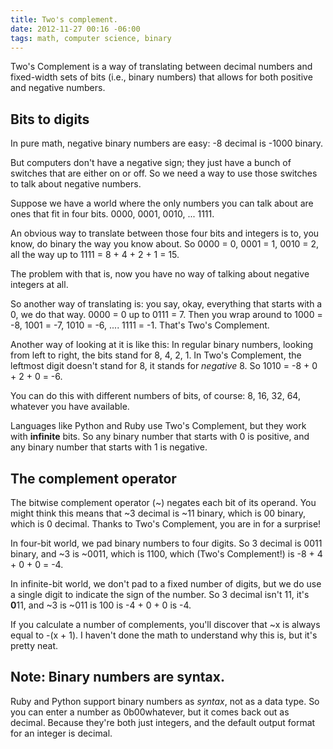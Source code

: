 ```yaml
---
title: Two's complement.
date: 2012-11-27 00:16 -06:00
tags: math, computer science, binary
---
```


Two's Complement is a way of translating between decimal numbers and
fixed-width sets of bits (i.e., binary numbers) that allows for both
positive and negative numbers.

## Bits to digits

In pure math, negative binary numbers are easy: -8 decimal is <!-- READMORE --> -1000 binary.

But computers don't have a negative sign; they just have a bunch of switches that are either on or off. So we need a way to use those switches to talk about negative numbers.

Suppose we have a world where the only numbers you can talk about are ones that fit in four bits.  0000, 0001, 0010, ... 1111.

An obvious way to translate between those four bits and integers is to, you know, do binary the way you know about. So 0000 = 0, 0001 = 1, 0010 = 2, all the way up to 1111 = 8 + 4 + 2 + 1 = 15.

The problem with that is, now you have no way of talking about negative integers at all.

So another way of translating is: you say, okay, everything that starts with a 0, we do that way.  0000 = 0 up to 0111 = 7.  Then you wrap around to 1000 = -8, 1001 = -7, 1010 = -6, .... 1111 = -1. That's Two's Complement.

Another way of looking at it is like this: In regular binary numbers, looking from left to right, the bits stand for 8, 4, 2, 1. In Two's Complement, the leftmost digit doesn't stand for 8, it stands for *negative* 8.  So 1010 = -8 + 0 + 2 + 0 = -6.

You can do this with different numbers of bits, of course: 8, 16, 32,
64, whatever you have available.

Languages like Python and Ruby use Two's Complement, but they work with
**infinite** bits. So any binary number that starts with 0 is positive,
and any binary number that starts with 1 is negative.

## The complement operator

The bitwise complement operator (~) negates each bit of its operand. You might
think this means that ~3 decimal is ~11 binary, which is 00 binary,
which is 0 decimal. Thanks to Two's Complement, you are in for a
surprise!

In four-bit world, we pad binary numbers to four digits. So 3 decimal is 0011 binary, and ~3 is ~0011, which is
1100, which (Two's Complement!) is -8 + 4 + 0 + 0 = -4.

In infinite-bit world, we don't pad to a fixed number of digits, but we
do use a single digit to indicate the sign of the number. So 3 decimal
isn't 11, it's **0**11, and ~3 is ~011 is 100 is -4 + 0 + 0 is -4.

If you calculate a number of complements, you'll discover that ~x is
always equal to -(x + 1). I haven't done the math to understand why this
is, but it's pretty neat.

## Note: Binary numbers are syntax.

Ruby and Python support binary numbers as *syntax*, not as a data type.
So you can enter a number as 0b00whatever, but it comes back out as decimal.
Because they're both just integers, and the default output format for an integer is decimal.

